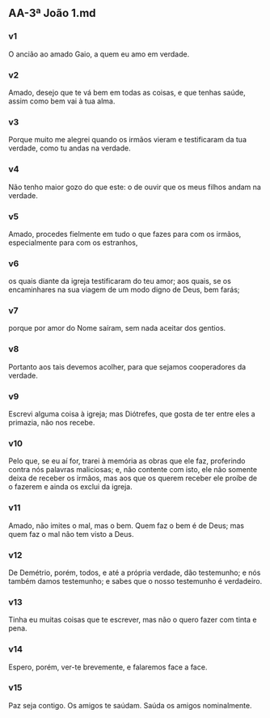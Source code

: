 ## AA-3ª João 1.md
### v1
 O ancião ao amado Gaio, a quem eu amo em verdade.
### v2
 Amado, desejo que te vá bem em todas as coisas, e que tenhas saúde, assim como bem vai à tua alma.
### v3
 Porque muito me alegrei quando os irmãos vieram e testificaram da tua verdade, como tu andas na verdade.
### v4
 Não tenho maior gozo do que este: o de ouvir que os meus filhos andam na verdade.
### v5
 Amado, procedes fielmente em tudo o que fazes para com os irmãos, especialmente para com os estranhos,
### v6
 os quais diante da igreja testificaram do teu amor; aos quais, se os encaminhares na sua viagem de um modo digno de Deus, bem farás;
### v7
 porque por amor do Nome saíram, sem nada aceitar dos gentios.
### v8
 Portanto aos tais devemos acolher, para que sejamos cooperadores da verdade.
### v9
 Escrevi alguma coisa à igreja; mas Diótrefes, que gosta de ter entre eles a primazia, não nos recebe.
### v10
 Pelo que, se eu aí for, trarei à memória as obras que ele faz, proferindo contra nós palavras maliciosas; e, não contente com isto, ele não somente deixa de receber os irmãos, mas aos que os querem receber ele proíbe de o fazerem e ainda os exclui da igreja.
### v11
 Amado, não imites o mal, mas o bem. Quem faz o bem é de Deus; mas quem faz o mal não tem visto a Deus.
### v12
 De Demétrio, porém, todos, e até a própria verdade, dão testemunho; e nós também damos testemunho; e sabes que o nosso testemunho é verdadeiro.
### v13
 Tinha eu muitas coisas que te escrever, mas não o quero fazer com tinta e pena.
### v14
 Espero, porém, ver-te brevemente, e falaremos face a face.
### v15
 Paz seja contigo. Os amigos te saúdam. Saúda os amigos nominalmente.
